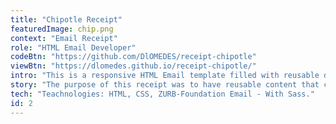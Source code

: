 ```yaml
---
title: "Chipotle Receipt"
featuredImage: chip.png
context: "Email Receipt"
role: "HTML Email Developer"
codeBtn: "https://github.com/DlOMEDES/receipt-chipotle"
viewBtn: "https://dlomedes.github.io/receipt-chipotle/"
intro: "This is a responsive HTML Email template filled with reusable data."
story: "The purpose of this receipt was to have reusable content that can be easily duplicated."
tech: "Teachnologies: HTML, CSS, ZURB-Foundation Email - With Sass."
id: 2
---
```

